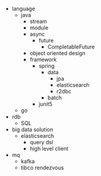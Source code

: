 - language
  - java
    - stream
    - module
    - async
      - future
        - CompletableFuture
    - object oriented design
    - framework
      - spring
        - data
           - jpa
           - elasticsearch
           - r2dbc
        - batch
      - junit5
  - go
- rdb
  - SQL
- big data solution
  - elasticsearch
    - query dsl
    - high level client
- mq
  - kafka
  - tibco rendezvous
<!--
**future-box/future-box** is a ✨ _special_ ✨ repository because its `README.md` (this file) appears on your GitHub profile.

Here are some ideas to get you started:

- 🔭 I’m currently working on ...
- 🌱 I’m currently learning ...
- 👯 I’m looking to collaborate on ...
- 🤔 I’m looking for help with ...
- 💬 Ask me about ...
- 📫 How to reach me: ...
- 😄 Pronouns: ...
- ⚡ Fun fact: ...
-->
